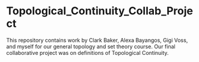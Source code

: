 # Topological_Continuity_Collab_Project
This repository contains work by Clark Baker, Alexa Bayangos, Gigi Voss, and myself for our general topology and set theory course. Our final collaborative project was on definitions of Topological Continuity. 
